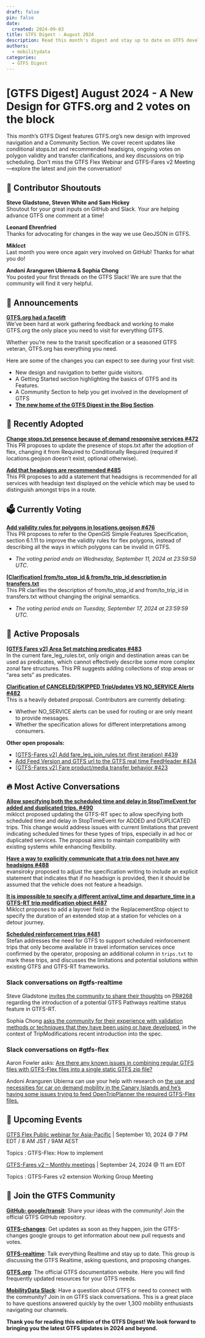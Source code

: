 ```yaml
---
draft: false
pin: false
date:
  created: 2024-09-03
title: GTFS Digest - August 2024
description: Read this month's digest and stay up to date on GTFS development.
authors: 
  - mobilitydata
categories:
  - GTFS Digest
---
```


# [GTFS Digest] August 2024 - A New Design for GTFS.org and 2 votes on the block

This month’s GTFS Digest features GTFS.org’s new design with improved navigation and a Community Section. We cover recent updates like conditional stops.txt and recommended headsigns, ongoing votes on polygon validity and transfer clarifications, and key discussions on trip scheduling. Don’t miss the GTFS Flex Webinar and GTFS-Fares v2 Meeting—explore the latest and join the conversation!


<!-- more -->

## 🏅 Contributor Shoutouts

**Steve Gladstone, Steven White and Sam Hickey**  
Shoutout for your great inputs on GitHub and Slack. Your are helping advance GTFS one comment at a time!

**Leonard Ehrenfried**  
Thanks for advocating for changes in the way we use GeoJSON in GTFS. 

**Miklcct**  
Last month you were once again very involved on GitHub! Thanks for what you do!

**Andoni Aranguren Ubierna & Sophia Chong**  
You posted your first threads on the GTFS Slack! We are sure that the community will find it very helpful. 

## 📢 Announcements

[**GTFS.org had a facelift**](http://GTFS.org)  
We’ve been hard at work gathering feedback and working to make GTFS.org the only place you need to visit for everything GTFS.

Whether you’re new to the transit specification or a seasoned GTFS veteran, GTFS.org has everything you need.

Here are some of the changes you can expect to see during your first visit:

* New design and navigation to better guide visitors.   
* A Getting Started section highlighting the basics of GTFS and its Features.   
* A Community Section to help you get involved in the development of GTFS   
* [**The new home of the GTFS Digest in the Blog Section**](https://gtfs.org/blog/).

## 🚀 Recently Adopted

[**Change stops.txt presence because of demand responsive services #472**](https://github.com/google/transit/pull/472)  
This PR proposes to update the presence of stops.txt after the adoption of flex, changing it from Required to Conditionally Required (required if locations.geojson doesn't exist, optional otherwise).

[**Add that headsigns are recommended #485**](https://github.com/google/transit/pull/485)  
This PR proposes to add a statement that headsigns is recommended for all services with headsign text displayed on the vehicle which may be used to distinguish amongst trips in a route.

## 🗳️ Currently Voting

[**Add validity rules for polygons in locations.geojson #476**](https://github.com/google/transit/pull/476)  
This PR proposes to refer to the OpenGIS Simple Features Specification, section 6.1.11 to improve the validity rules for flex polygons, instead  of describing all the ways in which polygons can be invalid in GTFS.

* *The voting period ends on Wednesday, September 11, 2024 at 23:59:59 UTC*.

[**[Clarification] from/to_stop_id & from/to_trip_id description in transfers.txt**](https://github.com/google/transit/pull/455)  
This PR clarifies the description of from/to_stop_id and from/to_trip_id in transfers.txt without changing the original semantics.

* *The voting period ends on Tuesday, September 17, 2024 at 23:59:59 UTC.*

## 📂 Active Proposals

[**[GTFS Fares v2] Area Set matching predicates #483**](https://github.com/google/transit/pull/483)  
In the current fare_leg_rules.txt, only origin and destination areas can be used as predicates, which cannot effectively describe some more complex zonal fare structures. This PR suggests adding collections of stop areas or “area sets” as predicates.

[**Clarification of CANCELED/SKIPPED TripUpdates VS NO_SERVICE Alerts #482**](https://github.com/google/transit/pull/482)  
This is a heavily debated proposal. Contributors are currently debating:

* Whether NO_SERVICE alerts can be used for routing or are only meant to provide messages.  
* Whether the specification allows for different interpretations among consumers.

**Other open proposals:**

* [[GTFS-Fares v2] Add fare_leg_join_rules.txt (first iteration) #439](https://github.com/google/transit/pull/439)  
* [Add Feed Version and GTFS url to the GTFS real time FeedHeader #434](https://github.com/google/transit/pull/434)  
* [[GTFS-Fares v2] Fare product/media transfer behavior #423](https://github.com/google/transit/pull/423) 

## 🔥 Most Active Conversations

[**Allow specifying both the scheduled time and delay in StopTimeEvent for added and duplicated trips. #490**](https://github.com/google/transit/issues/490)  
miklcct proposed updating the GTFS-RT spec to allow specifying both scheduled time and delay in StopTimeEvent for ADDED and DUPLICATED trips. This change would address issues with current limitations that prevent indicating scheduled times for these types of trips, especially in ad hoc or duplicated services. The proposal aims to maintain compatibility with existing systems while enhancing flexibility.

[**Have a way to explicitly communicate that a trip does not have any headsigns #488**](https://github.com/google/transit/issues/488)  
evansiroky proposed to adjust the specification writing to include an explicit statement that indicates that if no headsign is provided, then it should be assumed that the vehicle does not feature a headsign.

[**It is impossible to specify a different arrival_time and departure_time in a GTFS-RT trip modification object #487**](https://github.com/google/transit/issues/487)  
Miklcct proposes to add a layover field in the ReplacementStop object to specify the duration of an extended stop at a station for vehicles on a detour journey.

[**Scheduled reinforcement trips #481**](https://github.com/google/transit/issues/481)  
Stefan addresses the need for GTFS to support scheduled reinforcement trips that only become available in travel information services once confirmed by the operator, proposing an additional column in `trips.txt` to mark these trips, and discusses the limitations and potential solutions within existing GTFS and GTFS-RT frameworks.

### Slack conversations on #gtfs-realtime

Steve Gladstone [invites the community to share their thoughts](https://mobilitydata-io.slack.com/archives/C3D321CKB/p1722964127323009) on [PR#268](https://github.com/google/transit/issues/268) regarding the introduction of a potential GTFS Pathways realtime status feature in GTFS-RT.

Sophia Chong [asks the community for their experience with validation methods or techniques that they have been using or have developed](https://mobilitydata-io.slack.com/archives/C3D321CKB/p1724357053940089), in the context of TripModifications recent introduction into the spec.

### Slack conversations on #gtfs-flex

Aaron Fowler asks: [Are there any known issues in combining regular GTFS files with GTFS-Flex files into a single static GTFS zip file?](https://mobilitydata-io.slack.com/archives/CSP7HDF37/p1723483429657649)

Andoni Aranguren Ubierna can use your help with research on [the use and necessities for car on demand mobility in the Canary Islands and he’s  having some issues trying to feed OpenTripPlanner the required GTFS-Flex files.](https://mobilitydata-io.slack.com/archives/CSP7HDF37/p1724075369385949)

## 📅 Upcoming Events

[GTFS Flex Public webinar for Asia-Pacific](https://www.eventbrite.ca/e/gtfs-flex-how-to-implement-it-asia-pacific-timezone-edition-tickets-996325545527?utm-campaign=social&utm-content=attendeeshare&utm-medium=discovery&utm-term=listing&utm-source=cp&aff=ebdsshcopyurl) | September 10, 2024 @ 7 PM EDT / 8 AM JST / 9AM AEST

Topics : GTFS-Flex: How to implement

[GTFS-Fares v2 – Monthly meetings](https://www.eventbrite.ca/e/specifications-discussions-gtfs-fares-v2-monthly-meetings-tickets-769939809697) | September 24, 2024 @ 11 am EDT

Topics : GTFS-Fares v2 extension Working Group Meeting

## 💬 Join the GTFS Community

[**GitHub: google/transit**](https://github.com/google/transit): Share your ideas with the community! Join the official GTFS GitHub repository.

[**GTFS-changes**](https://groups.google.com/g/gtfs-changes): Get updates as soon as they happen, join the GTFS-changes google groups to get information about new pull requests and votes. 

[**GTFS-realtime**](https://groups.google.com/g/gtfs-realtime): Talk everything Realtime and stay up to date. This group is discussing the GTFS Realtime, asking questions, and proposing changes.

[**GTFS.org**](https://gtfs.org/): The official GTFS documentation website. Here you will find frequently updated resources for your GTFS needs. 

[**MobilityData Slack**](https://share.mobilitydata.org/slack): Have a question about GTFS or need to connect with the community? Join in on GTFS slack conversations. This is a great place to have questions answered quickly by the over 1,300 mobility enthusiasts navigating our channels. 

**Thank you for reading this edition of the GTFS Digest! We look forward to bringing you the latest GTFS updates in 2024 and beyond.** 
